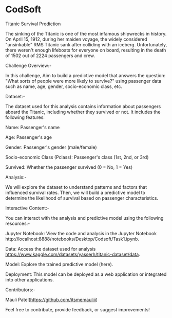 # CodSoft

Titanic Survival Prediction

The sinking of the Titanic is one of the most infamous shipwrecks in history. On April 15, 1912, during her maiden voyage, the widely considered "unsinkable" RMS Titanic sank after colliding with an iceberg. Unfortunately, there weren't enough lifeboats for everyone on board, resulting in the death of 1502 out of 2224 passengers and crew.

Challenge Overview:-

In this challenge, Aim to build a predictive model that answers the question: "What sorts of people were more likely to survive?" using passenger data such as name, age, gender, socio-economic class, etc.

Dataset:-

The dataset used for this analysis contains information about passengers aboard the Titanic, including whether they survived or not. It includes the following features:

Name: Passenger's name

Age: Passenger's age

Gender: Passenger's gender (male/female)

Socio-economic Class (Pclass): Passenger's class (1st, 2nd, or 3rd)

Survived: Whether the passenger survived (0 = No, 1 = Yes)

Analysis:-

We will explore the dataset to understand patterns and factors that influenced survival rates. Then, we will build a predictive model to determine the likelihood of survival based on passenger characteristics.

Interactive Content:-

You can interact with the analysis and predictive model using the following resources:-

Jupyter Notebook: View the code and analysis in the Jupyter Notebook http://localhost:8888/notebooks/Desktop/Codsoft/Task1.ipynb.

Data: Access the dataset used for analysis https://www.kaggle.com/datasets/yasserh/titanic-dataset/data.

Model: Explore the trained predictive model (here).

Deployment: This model can be deployed as a web application or integrated into other applications.

Contributors:-

Mauli Patel(https://github.com/itsmemauliii)

Feel free to contribute, provide feedback, or suggest improvements!
